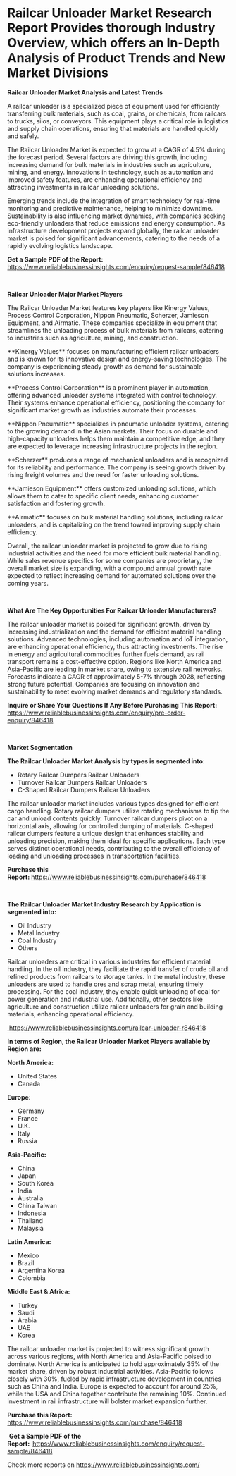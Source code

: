 <p><h1>Railcar Unloader Market Research Report Provides thorough Industry Overview, which offers an In-Depth Analysis of Product Trends and New Market Divisions</h1></p><p><strong>Railcar Unloader Market Analysis and Latest Trends</strong></p>
<p><p>A railcar unloader is a specialized piece of equipment used for efficiently transferring bulk materials, such as coal, grains, or chemicals, from railcars to trucks, silos, or conveyors. This equipment plays a critical role in logistics and supply chain operations, ensuring that materials are handled quickly and safely.</p><p>The Railcar Unloader Market is expected to grow at a CAGR of 4.5% during the forecast period. Several factors are driving this growth, including increasing demand for bulk materials in industries such as agriculture, mining, and energy. Innovations in technology, such as automation and improved safety features, are enhancing operational efficiency and attracting investments in railcar unloading solutions.</p><p>Emerging trends include the integration of smart technology for real-time monitoring and predictive maintenance, helping to minimize downtime. Sustainability is also influencing market dynamics, with companies seeking eco-friendly unloaders that reduce emissions and energy consumption. As infrastructure development projects expand globally, the railcar unloader market is poised for significant advancements, catering to the needs of a rapidly evolving logistics landscape.</p></p>
<p><strong>Get a Sample PDF of the Report:&nbsp;</strong> <a href="https://www.reliablebusinessinsights.com/enquiry/request-sample/846418?utm_campaign=2459&utm_medium=2&utm_source=Github&utm_content=ia&utm_term=20022025&utm_id=railcar-unloader">https://www.reliablebusinessinsights.com/enquiry/request-sample/846418</a></p>
<p>&nbsp;</p>
<p><strong>Railcar Unloader Major Market Players</strong></p>
<p><p>The Railcar Unloader Market features key players like Kinergy Values, Process Control Corporation, Nippon Pneumatic, Scherzer, Jamieson Equipment, and Airmatic. These companies specialize in equipment that streamlines the unloading process of bulk materials from railcars, catering to industries such as agriculture, mining, and construction.</p><p>**Kinergy Values** focuses on manufacturing efficient railcar unloaders and is known for its innovative design and energy-saving technologies. The company is experiencing steady growth as demand for sustainable solutions increases. </p><p>**Process Control Corporation** is a prominent player in automation, offering advanced unloader systems integrated with control technology. Their systems enhance operational efficiency, positioning the company for significant market growth as industries automate their processes.</p><p>**Nippon Pneumatic** specializes in pneumatic unloader systems, catering to the growing demand in the Asian markets. Their focus on durable and high-capacity unloaders helps them maintain a competitive edge, and they are expected to leverage increasing infrastructure projects in the region.</p><p>**Scherzer** produces a range of mechanical unloaders and is recognized for its reliability and performance. The company is seeing growth driven by rising freight volumes and the need for faster unloading solutions.</p><p>**Jamieson Equipment** offers customized unloading solutions, which allows them to cater to specific client needs, enhancing customer satisfaction and fostering growth.</p><p>**Airmatic** focuses on bulk material handling solutions, including railcar unloaders, and is capitalizing on the trend toward improving supply chain efficiency.</p><p>Overall, the railcar unloader market is projected to grow due to rising industrial activities and the need for more efficient bulk material handling. While sales revenue specifics for some companies are proprietary, the overall market size is expanding, with a compound annual growth rate expected to reflect increasing demand for automated solutions over the coming years.</p></p>
<p>&nbsp;</p>
<p><strong>What Are The Key Opportunities For Railcar Unloader Manufacturers?</strong></p>
<p><p>The railcar unloader market is poised for significant growth, driven by increasing industrialization and the demand for efficient material handling solutions. Advanced technologies, including automation and IoT integration, are enhancing operational efficiency, thus attracting investments. The rise in energy and agricultural commodities further fuels demand, as rail transport remains a cost-effective option. Regions like North America and Asia-Pacific are leading in market share, owing to extensive rail networks. Forecasts indicate a CAGR of approximately 5-7% through 2028, reflecting strong future potential. Companies are focusing on innovation and sustainability to meet evolving market demands and regulatory standards.</p></p>
<p><strong>Inquire or Share Your Questions If Any Before Purchasing This Report:</strong> <a href="https://www.reliablebusinessinsights.com/enquiry/pre-order-enquiry/846418?utm_campaign=2459&utm_medium=2&utm_source=Github&utm_content=ia&utm_term=20022025&utm_id=railcar-unloader">https://www.reliablebusinessinsights.com/enquiry/pre-order-enquiry/846418</a></p>
<p>&nbsp;</p>
<p><strong>Market Segmentation</strong></p>
<p><strong>The Railcar Unloader Market Analysis by types is segmented into:</strong></p>
<p><ul><li>Rotary Railcar Dumpers Railcar Unloaders</li><li>Turnover Railcar Dumpers Railcar Unloaders</li><li>C-Shaped Railcar Dumpers Railcar Unloaders</li></ul></p>
<p><p>The railcar unloader market includes various types designed for efficient cargo handling. Rotary railcar dumpers utilize rotating mechanisms to tip the car and unload contents quickly. Turnover railcar dumpers pivot on a horizontal axis, allowing for controlled dumping of materials. C-shaped railcar dumpers feature a unique design that enhances stability and unloading precision, making them ideal for specific applications. Each type serves distinct operational needs, contributing to the overall efficiency of loading and unloading processes in transportation facilities.</p></p>
<p><strong>Purchase this Report:&nbsp;</strong><a href="https://www.reliablebusinessinsights.com/purchase/846418?utm_campaign=2459&utm_medium=2&utm_source=Github&utm_content=ia&utm_term=20022025&utm_id=railcar-unloader">https://www.reliablebusinessinsights.com/purchase/846418</a></p>
<p>&nbsp;</p>
<p><strong>The Railcar Unloader Market Industry Research by Application is segmented into:</strong></p>
<p><ul><li>Oil Industry</li><li>Metal Industry</li><li>Coal Industry</li><li>Others</li></ul></p>
<p><p>Railcar unloaders are critical in various industries for efficient material handling. In the oil industry, they facilitate the rapid transfer of crude oil and refined products from railcars to storage tanks. In the metal industry, these unloaders are used to handle ores and scrap metal, ensuring timely processing. For the coal industry, they enable quick unloading of coal for power generation and industrial use. Additionally, other sectors like agriculture and construction utilize railcar unloaders for grain and building materials, enhancing operational efficiency.</p></p>
<p><a href="https://www.reliablebusinessinsights.com/railcar-unloader-r846418?utm_campaign=2459&utm_medium=2&utm_source=Github&utm_content=ia&utm_term=20022025&utm_id=railcar-unloader">&nbsp;https://www.reliablebusinessinsights.com/railcar-unloader-r846418</a></p>
<p><strong>In terms of Region, the Railcar Unloader Market Players available by Region are:</strong></p>
<p>
    <p> <strong> North America: </strong>
        <ul>
            <li>United States</li>
            <li>Canada</li>
        </ul>
        </p> 
    <p> <strong> Europe: </strong>
        <ul>
            <li>Germany</li>
            <li>France</li>
            <li>U.K.</li>
            <li>Italy</li>
            <li>Russia</li>
        </ul>
        </p> 
    <p> <strong> Asia-Pacific: </strong>
        <ul>
            <li>China</li>
            <li>Japan</li>
            <li>South Korea</li>
            <li>India</li>
            <li>Australia</li>
            <li>China Taiwan</li>
            <li>Indonesia</li>
            <li>Thailand</li>
            <li>Malaysia</li>
        </ul>
        </p> 
    <p> <strong> Latin America: </strong>
        <ul>
            <li>Mexico</li>
            <li>Brazil</li>
            <li>Argentina Korea</li>
            <li>Colombia</li>
        </ul>
        </p> 
    <p> <strong> Middle East & Africa: </strong>
        <ul>
            <li>Turkey</li>
            <li>Saudi</li>
            <li>Arabia</li>
            <li>UAE</li>
            <li>Korea</li>
        </ul>
    </p>
    </p>
<p><p>The railcar unloader market is projected to witness significant growth across various regions, with North America and Asia-Pacific poised to dominate. North America is anticipated to hold approximately 35% of the market share, driven by robust industrial activities. Asia-Pacific follows closely with 30%, fueled by rapid infrastructure development in countries such as China and India. Europe is expected to account for around 25%, while the USA and China together contribute the remaining 10%. Continued investment in rail infrastructure will bolster market expansion further.</p></p>
<p><strong>Purchase this Report: </strong><a href="https://www.reliablebusinessinsights.com/purchase/846418?utm_campaign=2459&utm_medium=2&utm_source=Github&utm_content=ia&utm_term=20022025&utm_id=railcar-unloader">https://www.reliablebusinessinsights.com/purchase/846418</a></p>
<p>&nbsp;<strong>Get a Sample PDF of the Report:&nbsp;&nbsp;</strong><a href="https://www.reliablebusinessinsights.com/enquiry/request-sample/846418?utm_campaign=2459&utm_medium=2&utm_source=Github&utm_content=ia&utm_term=20022025&utm_id=railcar-unloader">https://www.reliablebusinessinsights.com/enquiry/request-sample/846418</a></p>
<p><strong></strong></p>
<p>Check more reports on <a href="https://www.reliablebusinessinsights.com/?utm_campaign=2459&utm_medium=2&utm_source=Github&utm_content=ia&utm_term=20022025&utm_id=railcar-unloader">https://www.reliablebusinessinsights.com/</a></p>